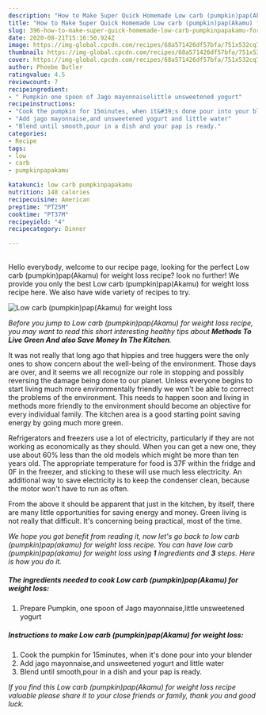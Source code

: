 ```yaml
---
description: "How to Make Super Quick Homemade Low carb (pumpkin)pap(Akamu) for weight loss"
title: "How to Make Super Quick Homemade Low carb (pumpkin)pap(Akamu) for weight loss"
slug: 396-how-to-make-super-quick-homemade-low-carb-pumpkinpapakamu-for-weight-loss
date: 2020-08-21T15:16:50.924Z
image: https://img-global.cpcdn.com/recipes/68a571426df57bfa/751x532cq70/low-carb-pumpkinpapakamu-for-weight-loss-recipe-main-photo.jpg
thumbnail: https://img-global.cpcdn.com/recipes/68a571426df57bfa/751x532cq70/low-carb-pumpkinpapakamu-for-weight-loss-recipe-main-photo.jpg
cover: https://img-global.cpcdn.com/recipes/68a571426df57bfa/751x532cq70/low-carb-pumpkinpapakamu-for-weight-loss-recipe-main-photo.jpg
author: Phoebe Butler
ratingvalue: 4.5
reviewcount: 7
recipeingredient:
- " Pumpkin one spoon of Jago mayonnaiselittle unsweetened yogurt"
recipeinstructions:
- "Cook the pumpkin for 15minutes, when it&#39;s done pour into your blender"
- "Add jago mayonnaise,and unsweetened yogurt and little water"
- "Blend until smooth,pour in a dish and your pap is ready."
categories:
- Recipe
tags:
- low
- carb
- pumpkinpapakamu

katakunci: low carb pumpkinpapakamu 
nutrition: 148 calories
recipecuisine: American
preptime: "PT25M"
cooktime: "PT37M"
recipeyield: "4"
recipecategory: Dinner

---
```

<br>
Hello everybody, welcome to our recipe page, looking for the perfect Low carb (pumpkin)pap(Akamu) for weight loss recipe? look no further! We provide you only the best Low carb (pumpkin)pap(Akamu) for weight loss recipe here. We also have wide variety of recipes to try.
<br>


![Low carb (pumpkin)pap(Akamu) for weight loss](https://img-global.cpcdn.com/recipes/68a571426df57bfa/751x532cq70/low-carb-pumpkinpapakamu-for-weight-loss-recipe-main-photo.jpg)

<i>Before you jump to Low carb (pumpkin)pap(Akamu) for weight loss recipe, you may want to read this short interesting healthy tips about 
<strong>Methods To Live Green And also Save Money In The Kitchen</strong>.</i>
</br>

It was not really that long ago that hippies and tree huggers were the only ones to show concern about the well-being of the environment. Those days are over, and it seems we all recognize our role in stopping and possibly reversing the damage being done to our planet. Unless everyone begins to start living much more environmentally friendly we won't be able to correct the problems of the environment. This needs to happen soon and living in methods more friendly to the environment should become an objective for every individual family. The kitchen area is a good starting point saving energy by going much more green.

Refrigerators and freezers use a lot of electricity, particularly if they are not working as economically as they should. When you can get a new one, they use about 60% less than the old models which might be more than ten years old. The appropriate temperature for food is 37F within the fridge and 0F in the freezer, and sticking to these will use much less electricity. An additional way to save electricity is to keep the condenser clean, because the motor won't have to run as often.

From the above it should be apparent that just in the kitchen, by itself, there are many little opportunities for saving energy and money. Green living is not really that difficult. It's concerning being practical, most of the time.


<i>We hope you got benefit from reading it, now let's go back to low carb (pumpkin)pap(akamu) for weight loss recipe. You can have low carb (pumpkin)pap(akamu) for weight loss using <strong>1</strong> ingredients and <strong>3</strong> steps. Here is how you do it.
</i>

##### The ingredients needed to cook Low carb (pumpkin)pap(Akamu) for weight loss:

1. Prepare  Pumpkin, one spoon of Jago mayonnaise,little unsweetened yogurt


##### Instructions to make Low carb (pumpkin)pap(Akamu) for weight loss:

1. Cook the pumpkin for 15minutes, when it&#39;s done pour into your blender
1. Add jago mayonnaise,and unsweetened yogurt and little water
1. Blend until smooth,pour in a dish and your pap is ready.


<i>If you find this Low carb (pumpkin)pap(Akamu) for weight loss recipe valuable please share it to your close friends or family, thank you and good luck.</i>
